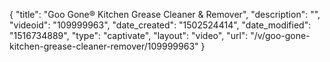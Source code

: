 {
    "title": "Goo Gone&reg; Kitchen Grease Cleaner &amp; Remover",
    "description": "",
    "videoid": "109999963",
    "date_created": "1502524414",
    "date_modified": "1516734889",
    "type": "captivate",
    "layout": "video",
    "url": "\/v\/goo-gone-kitchen-grease-cleaner-remover\/109999963"
}